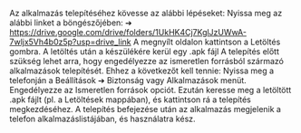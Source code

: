Az alkalmazás telepítéséhez kövesse az alábbi lépéseket: 
Nyissa meg az alábbi linket a böngészőjében: 
➔ https://drive.google.com/drive/folders/1UkHK4Cj7KglJzUWwA-7wljx5Vh4b0z5p?usp=drive_link
A megnyílt oldalon kattintson a Letöltés gombra. 
A letöltés után a készülékére kerül egy .apk fájl 
A telepítés előtt szükség lehet arra, hogy engedélyezze az ismeretlen forrásból származó 
alkalmazások telepítését. 
Ehhez a következőt kell tennie: 
Nyissa meg a telefonján a Beállítások ➔ Biztonság vagy Alkalmazások menüt. 
Engedélyezze az Ismeretlen források opciót. 
Ezután keresse meg a letöltött .apk fájlt (pl. a Letöltések mappában), és kattintson rá a telepítés 
megkezdéséhez. 
A telepítés befejezése után az alkalmazás megjelenik a telefon alkalmazáslistájában, és 
használatra kész.
